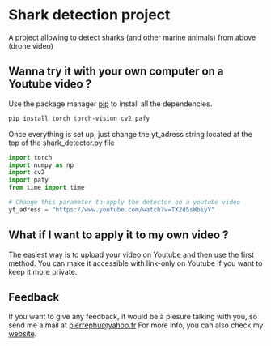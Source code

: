# Shark detection project
A project allowing to detect sharks (and other marine animals) from above (drone video)

## Wanna try it with your own computer on a Youtube video ?
Use the package manager [pip](https://pip.pypa.io/en/stable/) to install all the dependencies.

```bash
pip install torch torch-vision cv2 pafy
```

Once everything is set up, just change the yt_adress string located at the top of the shark_detector.py file

```python
import torch
import numpy as np
import cv2
import pafy
from time import time

# Change this parameter to apply the detector on a youtube video
yt_adress = "https://www.youtube.com/watch?v=TX2d5sWbiyY"
```

## What if I want to apply it to my own video ?
The easiest way is to upload your video on Youtube and then use the first method.
You can make it accessible with link-only on Youtube if you want to keep it more private.

## Feedback
If you want to give any feedback, it would be a plesure talking with you, so send me a mail at pierrephu@yahoo.fr
For more info, you can also check my [website](https://pierre-phu.github.io/).
